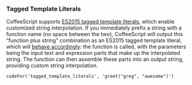 ### Tagged Template Literals

CoffeeScript supports [ES2015 tagged template literals](https://developer.mozilla.org/en/docs/Web/JavaScript/Reference/Template_literals#Tagged_template_literals), which enable customized string interpolation. If you immediately prefix a string with a function name (no space between the two), CoffeeScript will output this “function plus string” combination as an ES2015 tagged template literal, which will [behave accordingly](https://developer.mozilla.org/en/docs/Web/JavaScript/Reference/Template_literals#Tagged_template_literals): the function is called, with the parameters being the input text and expression parts that make up the interpolated string. The function can then assemble these parts into an output string, providing custom string interpolation.

```
codeFor('tagged_template_literals', 'greet("greg", "awesome")')
```

